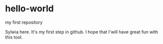 # hello-world
 my first repository 
 
 Sylwia here. It's my first step in github. I hope that I'will have great fun with this tool.
